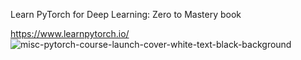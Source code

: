 Learn PyTorch for Deep Learning: Zero to Mastery book

https://www.learnpytorch.io/
![misc-pytorch-course-launch-cover-white-text-black-background](https://github.com/user-attachments/assets/2b40f788-c9f4-41b4-89f4-55d5fc40f175)
